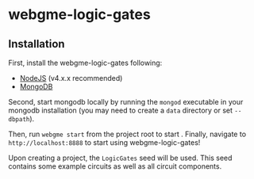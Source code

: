 # webgme-logic-gates
## Installation
First, install the webgme-logic-gates following:
- [NodeJS](https://nodejs.org/en/) (v4.x.x recommended)
- [MongoDB](https://www.mongodb.com/)

Second, start mongodb locally by running the `mongod` executable in your mongodb installation (you may need to create a `data` directory or set `--dbpath`).

Then, run `webgme start` from the project root to start . Finally, navigate to `http://localhost:8888` to start using webgme-logic-gates!

Upon creating a project, the `LogicGates` seed will be used. This seed contains some example circuits as well as all circuit components.
